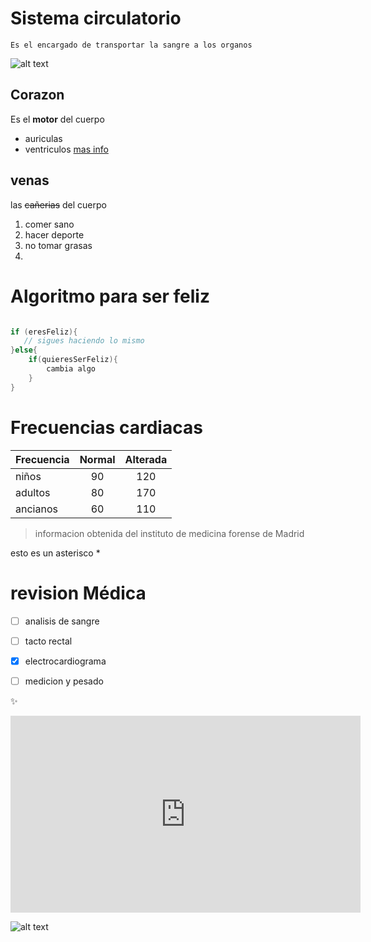# Sistema circulatorio
    Es el encargado de transportar la sangre a los organos

![alt text][foto_sistema]


## Corazon

Es el **motor** del cuerpo
* auriculas
* ventriculos
[mas info ](https://es.wikipedia.org/wiki/Coraz%C3%B3n)

## venas

las ~~cañerias~~ del cuerpo
1. comer sano
2. hacer deporte
3. no tomar grasas
4. 

# Algoritmo para ser feliz

```java

if (eresFeliz){
   // sigues haciendo lo mismo
}else{
    if(quieresSerFeliz){
        cambia algo
    }
}

```


# Frecuencias cardiacas
|Frecuencia | Normal | Alterada|
|-----------|:------:|:-------:|
|niños      |   90   |   120   |
|adultos    |   80   |   170   |
|ancianos   |   60   |   110   |



>informacion obtenida del instituto de medicina forense de Madrid

esto es un asterisco \*


# revision Médica
- [ ] analisis de sangre
- [ ] tacto rectal
- [X] electrocardiograma
- [ ] medicion y pesado




:sparkles:

<iframe width="560" height="315" src="https://www.youtube.com/embed/OgIRAjnnJzI" title="YouTube video player" frameborder="0" allow="accelerometer; autoplay; clipboard-write; encrypted-media; gyroscope; picture-in-picture" allowfullscreen></iframe>


![alt text](https://upload.wikimedia.org/wikipedia/commons/thumb/f/f1/Heart_coraz%C3%B3n.svg/1200px-Heart_coraz%C3%B3n.svg.png)



[foto_sistema]: https://cdn.goconqr.com/uploads/media/image/12724272/desktop_583b8d94-fe76-433d-a8ab-3571d7c76b8d.jpg